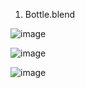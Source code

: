 1. Bottle.blend

![image](https://github.com/aasurjya/Blender-Unity-Models/assets/44926849/a6781289-6aab-48e3-8e2b-4056dde09a9b)

![image](https://github.com/aasurjya/Blender-Unity-Models/assets/44926849/761ed1ab-d916-4bb1-98d7-f716f96cc61b)

![image](https://github.com/aasurjya/Blender-Unity-Models/assets/44926849/bd885778-5fe3-449f-9676-e86b5609da8b)

